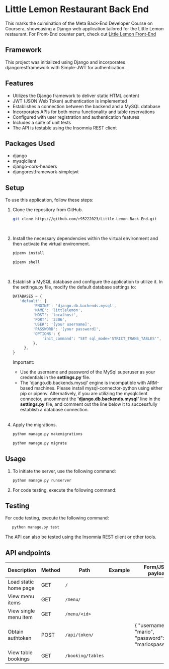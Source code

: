 # Little Lemon Restaurant Back End

This marks the culmination of the Meta Back-End Developer Course on Coursera, showcasing a Django web application
tailored for the Little Lemon restaurant. For Front-End counter part, check out [Little Lemon Front-End](https://github.com/r95222023/Little-Lemon-Front-End)

## Framework
This project was initialized using Django and incorporates djangorestframework with Simple-JWT for authentication.

## Features

- Utilizes the Django framework to deliver static HTML content
- JWT (JSON Web Token) authentication is implemented
- Establishes a connection between the backend and a MySQL database
- Incorporates APIs for both menu functionality and table reservations
- Configured with user registration and authentication features
- Includes a suite of unit tests
- The API is testable using the Insomnia REST client

## Packages Used

- django
- mysqlclient
- django-cors-headers
- djangorestframework-simplejwt

## Setup

To use this application, follow these steps:

1. Clone the repository from GitHub.

    ```bash
    git clone https://github.com/r95222023/Little-Lemon-Back-End.git
    ```
   <br>
2. Install the necessary dependencies within the virtual environment and then activate the virtual environment.
    ```bash
    pipenv install
    ```
    ```bash
    pipenv shell
    ```
   <br>
3. Establish a MySQL database and configure the application to utilize it.
   In the settings.py file, modify the default database settings to:

   ```jsx
   DATABASES = {
      'default': {
            'ENGINE': 'django.db.backends.mysql',
            'NAME': 'littlelemon',
            'HOST': 'localhost',
            'PORT': '3306',
            'USER': '[your username]',
            'PASSWORD': '[your password]',
            'OPTIONS': {
                'init_command': "SET sql_mode='STRICT_TRANS_TABLES'",
            },
        },
   }
   ```
   Important: 
   - Use the username and password of the MySql superuser as your credentials in the **settings.py** file.
   - The 'django.db.backends.mysql' engine is incompatible with ARM-based machines. Please install
   mysql-connector-python using either pip or pipenv. Alternatively, if you are utilizing the mysqlclient connector,
   uncomment the **'django.db.backends.mysql'** line in the **settings.py** file, and comment out the line below it to
   successfully establish a database connection.  

   <br>
4. Apply the migrations.
   ```bash
   python manage.py makemigrations
   ```
   ```bash
   python manage.py migrate
   ```

## Usage

1. To initiate the server, use the following command:
   ```bash
   python manage.py runserver
   ```
2. For code testing, execute the following command:
   

## Testing

For code testing, execute the following command:
```bash
   python manage.py test
```
The API can also be tested using the Insomnia REST client or other tools.

## API endpoints


| Description           | Method | Path                    | Example                                                                                  | Form/JSON payload                                                        |
|-----------------------|--------|-------------------------|------------------------------------------------------------------------------------------|--------------------------------------------------------------------------|
| Load static home page | GET    | ```/```                 |                                                                                          |                                                                          |
| View menu items       | GET    | ```/menu/```            |                                                                                          |                                                                          |
| View single menu item | GET    | ```/menu/<id>```        |                                                                                          |                                                                          |
| Obtain authtoken      | POST   | ```/api/token/``` |                                                                                          | {    "username": "mario",    "password": "mariospassword"}                      |
| View table bookings   | GET    | ```/booking/tables```   |                                                                                          |


